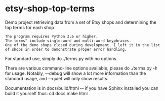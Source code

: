# etsy-shop-top-terms
Demo project retrieving data from a set of Etsy shops and determining the top terms for each shop


    The program requires Python 3.6 or higher.
    The terms" include single-word and multi-word keyphrases.
    One of the demo shops closed during development. I left it in the list of shops in order to demonstrate proper error handling.
    
For standard use, simply do ./terms.py with no options.
   
There are various command-line options available; please do ./terms.py -h for usage.
    Notably, --debug will show a lot more information than the standard usage, and --quiet will only show results.

Documentation is in docs/build/html -- if you have Sphinx installed you can build it yourself thus:
    cd docs
    make html
